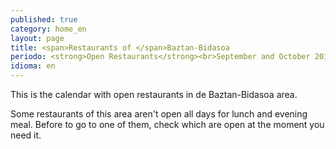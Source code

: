 ```yaml
---
published: true
category: home_en
layout: page
title: <span>Restaurants of </span>Baztan-Bidasoa
periodo: <strong>Open Restaurants</strong><br>September and October 2013
idioma: en
---
```

This is the calendar with open restaurants in de Baztan-Bidasoa area.

Some restaurants of this area aren't open all days for lunch and evening meal. Before to go to one of them, check which are open at the moment you need it.
